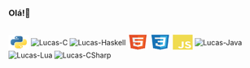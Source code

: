 ### Olá!👋

<!-- <div align=center>
  <a href="https://github.com/CordeiroLucas">
  <img height="180em" src="https://github-readme-stats.vercel.app/api?username=cordeirolucas&show_icons=true&theme=dark&include_all_commits=true&count_private=true">
  <img height="180em" src="https://github-readme-stats.vercel.app/api/top-langs/?username=cordeirolucas&layout=compact&theme=dark&langs_count=8"> 
</div> -->
  
<div style="display: inline_block"><br>
  <img align="center" alt="Lucas-Python" height="30" width="40" src="https://raw.githubusercontent.com/devicons/devicon/master/icons/python/python-original.svg">
  <img align="center" alt="Lucas-C" height="30" width="40" src="https://cdn.jsdelivr.net/gh/devicons/devicon/icons/c/c-original.svg">
  <img align="center" alt="Lucas-Haskell" height="30" width="40" src="https://cdn.jsdelivr.net/gh/devicons/devicon/icons/haskell/haskell-original.svg">
  <img align="center" alt="Lucas-HTML" height="30" width="40" src="https://raw.githubusercontent.com/devicons/devicon/master/icons/html5/html5-original.svg">
  <img align="center" alt="Lucas-CSS" height="30" width="40" src="https://raw.githubusercontent.com/devicons/devicon/master/icons/css3/css3-original.svg">
  <img align="center" alt="Lucas-Js" height="30" width="40" src="https://raw.githubusercontent.com/devicons/devicon/master/icons/javascript/javascript-plain.svg">
  <img align="center" alt="Lucas-Java" height="30" width="40" src="https://cdn.jsdelivr.net/gh/devicons/devicon/icons/java/java-original.svg" />
  <img align="center" alt="Lucas-Lua" height="30" width="40" src="https://cdn.jsdelivr.net/gh/devicons/devicon/icons/lua/lua-plain-wordmark.svg" />
  <img align="center" alt="Lucas-CSharp" height="30" width="40" src="https://cdn.jsdelivr.net/gh/devicons/devicon/icons/csharp/csharp-original.svg" />



</div>
